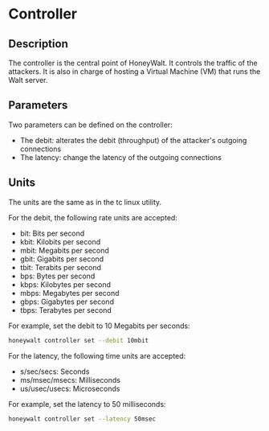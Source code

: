 # Controller

## Description

The controller is the central point of HoneyWalt.
It controls the traffic of the attackers.
It is also in charge of hosting a Virtual Machine (VM) that runs the Walt server.

## Parameters

Two parameters can be defined on the controller:

- The debit: alterates the debit (throughput) of the attacker's outgoing connections
- The latency: change the latency of the outgoing connections

## Units

The units are the same as in the tc linux utility.

For the debit, the following rate units are accepted:

- bit: Bits per second
- kbit: Kilobits per second
- mbit: Megabits per second
- gbit: Gigabits per second
- tbit: Terabits per second
- bps: Bytes per second
- kbps: Kilobytes per second
- mbps: Megabytes per second
- gbps: Gigabytes per second
- tbps: Terabytes per second

For example, set the debit to 10 Megabits per seconds:

```bash
honeywalt controller set --debit 10mbit
```

For the latency, the following time units are accepted:

- s/sec/secs: Seconds
- ms/msec/msecs: Milliseconds
- us/usec/usecs: Microseconds

For example, set the latency to 50 milliseconds:

```bash
honeywalt controller set --latency 50msec
```
